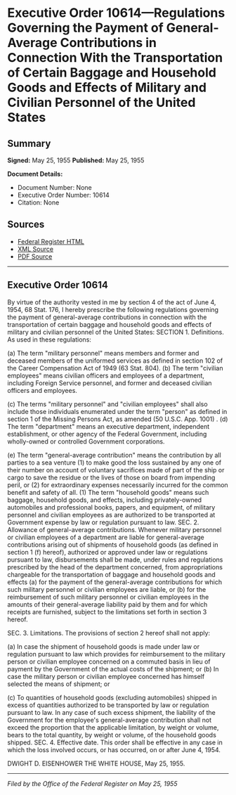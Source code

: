 # Executive Order 10614—Regulations Governing the Payment of General-Average Contributions in Connection With the Transportation of Certain Baggage and Household Goods and Effects of Military and Civilian Personnel of the United States

## Summary

**Signed:** May 25, 1955
**Published:** May 25, 1955

**Document Details:**
- Document Number: None
- Executive Order Number: 10614
- Citation: None

## Sources
- [Federal Register HTML](https://www.presidency.ucsb.edu/documents/executive-order-10614-regulations-governing-the-payment-general-average-contributions)
- [XML Source](None)
- [PDF Source](None)

---

## Executive Order 10614

By virtue of the authority vested in me by section 4 of the act of June 4, 1954, 68 Stat. 176, I hereby prescribe the following regulations governing the payment of general-average contributions in connection with the transportation of certain baggage and household goods and effects of military and civilian personnel of the United States:
SECTION 1. Definitions. As used in these regulations:

(a) The term "military personnel" means members and former and deceased members of the uniformed services as defined in section 102 of the Career Compensation Act of 1949 (63 Stat. 804).
(b) The term "civilian employees" means civilian officers and employees of a department, including Foreign Service personnel, and former and deceased civilian officers and employees.

(c) The terms "military personnel" and "civilian employees" shall also include those individuals enumerated under the term "person" as defined in section 1 of the Missing Persons Act, as amended (50 U.S.C. App. 1001) .
(d) The term "department" means an executive department, independent establishment, or other agency of the Federal Government, including wholly-owned or controlled Government corporations.

(e) The term "general-average contribution" means the contribution by all parties to a sea venture (1) to make good the loss sustained by any one of their number on account of voluntary sacrifices made of part of the ship or cargo to save the residue or the lives of those on board from impending peril, or (2) for extraordinary expenses necessarily incurred for the common benefit and safety of all.
    (1) The term "household goods" means such baggage, household goods, and effects, including privately-owned automobiles and professional books, papers, and equipment, of military personnel and civilian employees as are authorized to be transported at Government expense by law or regulation pursuant to law.
SEC. 2. Allowance of general-average contributions. Whenever military personnel or civilian employees of a department are liable for general-average contributions arising out of shipments of household goods (as defined in section 1 (f) hereof), authorized or approved under law or regulations pursuant to law, disbursements shall be made, under rules and regulations prescribed by the head of the department concerned, from appropriations chargeable for the transportation of baggage and household goods and effects (a) for the payment of the general-average contributions for which such military personnel or civilian employees are liable, or (b) for the reimbursement of such military personnel or civilian employees in the amounts of their general-average liability paid by them and for which receipts are furnished, subject to the limitations set forth in section 3 hereof.

SEC. 3. Limitations. The provisions of section 2 hereof shall not apply:

(a) In case the shipment of household goods is made under law or regulation pursuant to law which provides for reimbursement to the military person or civilian employee concerned on a commuted basis in lieu of payment by the Government of the actual costs of the shipment; or
(b) In case the military person or civilian employee concerned has himself selected the means of shipment; or

(c) To quantities of household goods (excluding automobiles) shipped in excess of quantities authorized to be transported by law or regulation pursuant to law. In any case of such excess shipment, the liability of the Government for the employee's general-average contribution shall not exceed the proportion that the applicable limitation, by weight or volume, bears to the total quantity, by weight or volume, of the household goods shipped.
SEC. 4. Effective date. This order shall be effective in any case in which the loss involved occurs, or has occurred, on or after June 4, 1954.

DWIGHT D. EISENHOWER
THE WHITE HOUSE,
May 25, 1955.

---

*Filed by the Office of the Federal Register on May 25, 1955*
